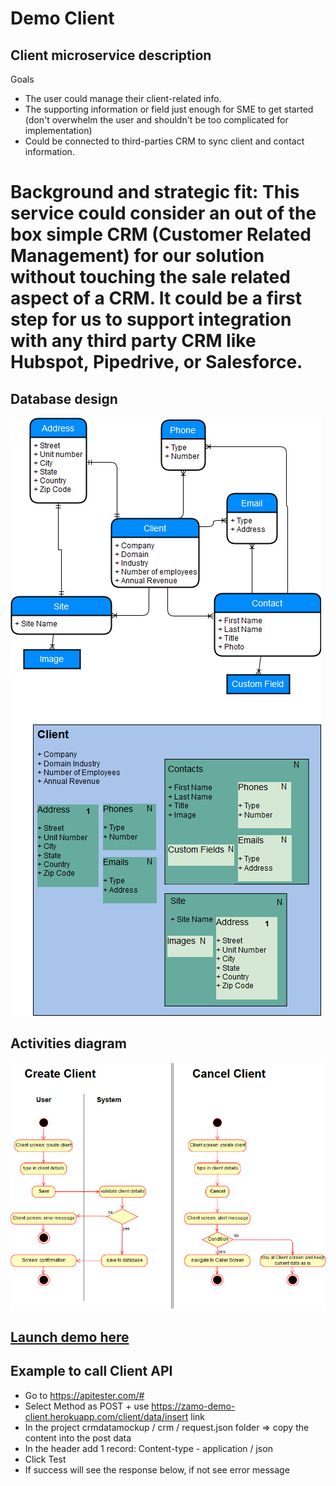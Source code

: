 # Demo Client
## Client microservice description
Goals
  - The user could manage their client-related info.
  - The supporting information or field just enough for SME to get started (don't overwhelm the user and shouldn't be too complicated for implementation)
  - Could be connected to third-parties CRM to sync client and contact information.

Background and strategic fit: This service could consider an out of the box simple CRM (Customer Related Management) for our solution without touching the sale related aspect of a CRM. It could be a first step for us to support integration with any third party CRM like Hubspot, Pipedrive, or Salesforce.
==========

## Database design
![preview](https://github.com/tungnguyenTony/demoClient/blob/master/src/main/resources/static/images/common/CRM-Client%20Entity%20Relationship.jpg)

## Activities diagram
![preview](https://github.com/tungnguyenTony/demoClient/blob/master/src/main/resources/static/images/common/CRM-Client%20Activities.jpg)

## [Launch demo here](https://zamo-demo-client.herokuapp.com/client/dashboard#/)

## Example to call Client API
  - Go to https://apitester.com/#
  - Select Method as POST + use https://zamo-demo-client.herokuapp.com/client/data/insert link
  - In the project crmdatamockup / crm / request.json folder => copy the content into the post data
  - In the header add 1 record: Content-type - application / json
  - Click Test
  - If success will see the response below, if not see error message
